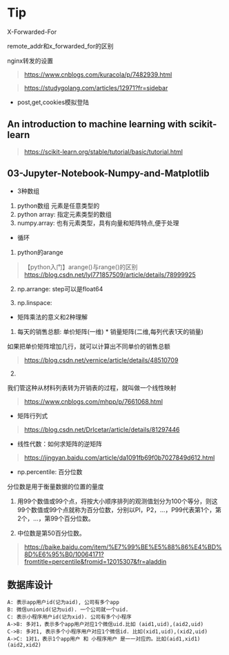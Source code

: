 
# Tip

X-Forwarded-For

remote_addr和x_forwarded_for的区别

nginx转发的设置

> https://www.cnblogs.com/kuracola/p/7482939.html

> https://studygolang.com/articles/12971?fr=sidebar

* post,get,cookies模拟登陆

## An introduction to machine learning with scikit-learn

> https://scikit-learn.org/stable/tutorial/basic/tutorial.html

## 03-Jupyter-Notebook-Numpy-and-Matplotlib

* 3种数组

1. python数组 元素是任意类型的
2. python array: 指定元素类型的数组
3. numpy.array: 也有元素类型，具有向量和矩阵特点,便于处理

* 循环

1. python的arange
> 【python入门】arange()与range()的区别 https://blog.csdn.net/lyl771857509/article/details/78999925

2. np.arrange: step可以是float64

3. np.linspace:

* 矩阵乘法的意义和2种理解

1. 每天的销售总额: 单价矩阵(一维) * 销量矩阵(二维,每列代表1天的销量)

如果把单价矩阵增加几行，就可以计算出不同单价的销售总额

> https://blog.csdn.net/vernice/article/details/48510709

2. 
我们管这种从材料列表转为开销表的过程，就叫做一个线性映射

> https://www.cnblogs.com/mhpp/p/7661068.html

* 矩阵行列式

> https://blog.csdn.net/DrIcetar/article/details/81297446

* 线性代数：如何求矩阵的逆矩阵

> https://jingyan.baidu.com/article/da1091fb69f0b7027849d612.html

* np.percentile: 百分位数

分位数是用于衡量数据的位置的量度

1. 用99个数值或99个点，将按大小顺序排列的观测值划分为100个等分，则这99个数值或99个点就称为百分位数，分别以Pl，P2，…，P99代表第1个，第2个，…，第99个百分位数。

2. 中位数是第50百分位数。

> https://baike.baidu.com/item/%E7%99%BE%E5%88%86%E4%BD%8D%E6%95%B0/10064171?fromtitle=percentile&fromid=12015307&fr=aladdin

## 数据库设计

```
A: 表示app用户id(记为aid), 公司有多个app
B: 微信unionid(记为uid). 一个公司就一个uid. 
C: 表示小程序用户id(记为xid). 公司有多个小程序
A->B: 多对1，表示多个app用户对应1个微信uid.比如 (aid1,uid),(aid2,uid)
C->B: 多对1, 表示多个小程序用户对应1个微信id. 比如(xid1,uid),(xid2,uid)
A->C: 1对1，表示1个app用户 和 小程序用户 是一一对应的。比如(aid1,xid1) (aid2,xid2)
```
